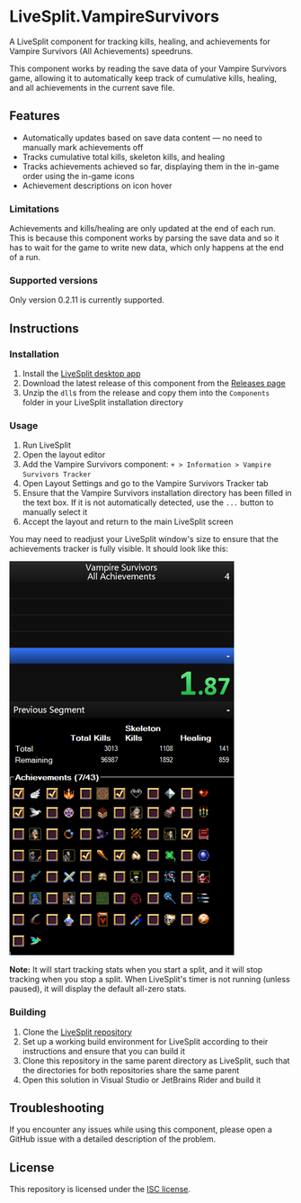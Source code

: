 LiveSplit.VampireSurvivors
==========================

A LiveSplit component for tracking kills, healing, and achievements for Vampire Survivors (All Achievements) speedruns.

This component works by reading the save data of your Vampire Survivors game, allowing it to automatically keep track of cumulative kills, healing, and all achievements in the current save file.

## Features

- Automatically updates based on save data content &mdash; no need to manually mark achievements off
- Tracks cumulative total kills, skeleton kills, and healing
- Tracks achievements achieved so far, displaying them in the in-game order using the in-game icons
- Achievement descriptions on icon hover

### Limitations

Achievements and kills/healing are only updated at the end of each run. This is because this component works by parsing the save data and so it has to wait for the game to write new data, which only happens at the end of a run.

### Supported versions

Only version 0.2.11 is currently supported.

## Instructions

### Installation
1. Install the [LiveSplit desktop app](https://livesplit.org/downloads/)
2. Download the latest release of this component from the [Releases page](https://github.com/TalkTakesTime/LiveSplit.VampireSurvivors/releases)
3. Unzip the `dll`s from the release and copy them into the `Components` folder in your LiveSplit installation directory

### Usage
1. Run LiveSplit
2. Open the layout editor
3. Add the Vampire Survivors component: `+ > Information > Vampire Survivors Tracker`
4. Open Layout Settings and go to the Vampire Survivors Tracker tab
5. Ensure that the Vampire Survivors installation directory has been filled in the text box. If it is not automatically detected, use the `...` button to manually select it
6. Accept the layout and return to the main LiveSplit screen

You may need to readjust your LiveSplit window's size to ensure that the achievements tracker is fully visible. It should look like this:

![Vampire Survivors Tracker UI in LiveSplit](livesplit-vampiresurvivors_0.2.11.png)

__Note:__ It will start tracking stats when you start a split, and it will stop tracking when you stop a split. When LiveSplit's timer is not running (unless paused), it will display the default all-zero stats.

### Building
1. Clone the [LiveSplit repository](https://github.com/LiveSplit/LiveSplit)
2. Set up a working build environment for LiveSplit according to their instructions and ensure that you can build it
3. Clone this repository in the same parent directory as LiveSplit, such that the directories for both repositories share the same parent
4. Open this solution in Visual Studio or JetBrains Rider and build it

## Troubleshooting

If you encounter any issues while using this component, please open a GitHub issue with a detailed description of the problem.

## License

This repository is licensed under the [ISC license](LICENSE).
